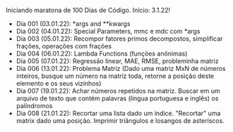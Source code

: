 Iniciando maratona de 100 Dias de Código. Início: 3.1.22!

- Dia 001 (03.01.22): \*args and \*\*kwargs
- Dia 002 (04.01.22): Special Parameters, mmc e mdc com \*args
- Dia 003 (05.01.22): Recompor fatores primos decompostos, simplificar frações, operações com frações
- Dia 004 (06.01.22): Lambda Functions (funções anônimas)
- Dia 005 (07.01.22): Regressão linear, MAE, RMSE, probleminha matriz
- Dia 006 (13.01.22): Problema Matriz (Dado uma matriz MxN de números inteiros, busque um número na matriz toda, retorne a posição deste elemento e os seus vizinhos)
- Dia 007 (19.01.22): Achar números repetidos na matriz. Buscar em um arquivo de texto que contém palavras (língua portuguesa e inglês) os palíndromos
- Dia 008 (21.01.22): Recortar uma lista dado um índice. "Recortar" uma matrix dado uma posição. Imprimir triângulos e losangos de asteríscos.
